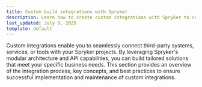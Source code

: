 ```yaml
---
title: Custom build integrations with Spryker
description: Learn how to create custom integrations with Spryker to connect third-party systems, services, or tools seamlessly, leveraging modular architecture and API capabilities for tailored business solutions.
last_updated: July 9, 2025
template: default
---
```


Custom integrations enable you to seamlessly connect third-party systems, services, or tools with your Spryker projects. By leveraging Spryker's modular architecture and API capabilities, you can build tailored solutions that meet your specific business needs. This section provides an overview of the integration process, key concepts, and best practices to ensure successful implementation and maintenance of custom integrations.


